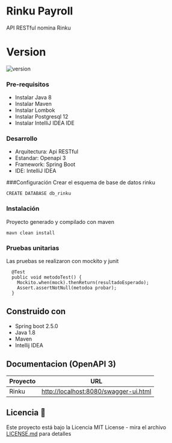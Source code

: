 # Rinku Payroll

API RESTful nomina Rinku

# Version

![version](https://img.shields.io/badge/version-1.0.0-blue.svg)


### Pre-requisitos

* Instalar Java 8
* Instalar Maven
* Instalar Lombok
* Instalar Postgresql 12
* Instalar IntelliJ IDEA IDE

### Desarrollo
* Arquitectura: Api RESTful
* Estandar: Openapi 3
* Framework: Spring Boot
* IDE: IntelliJ IDEA 

###Configuración
Crear el esquema de base de datos rinku
```
CREATE DATABASE db_rinku
```
### Instalación

Proyecto generado y compilado con maven

```
mavn clean install
```

### Pruebas unitarias

Las pruebas se realizaron con mockito y junit



      @Test
      public void metodoTest() {
        Mockito.when(mock).thenReturn(resultadoEsperado);
        Assert.assertNotNull(metodoa probar);
      }

## Construido con

* Spring boot 2.5.0
* Java 1.8
* Maven
* Intellij IDEA
## Documentacion (OpenAPI 3)

|Proyecto|URL|
|--------|---|
|Rinku|[http://localhost:8080/swagger-ui.html](http://localhost:8080/swagger-ui.html)
## Licencia 📄

Este proyecto está bajo la Licencia MIT License - mira el archivo [LICENSE.md](LICENSE) para detalles

